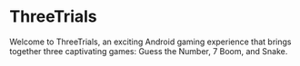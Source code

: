 # ThreeTrials
Welcome to ThreeTrials, an exciting Android gaming experience that brings together three captivating games: Guess the Number, 7 Boom, and Snake. 

